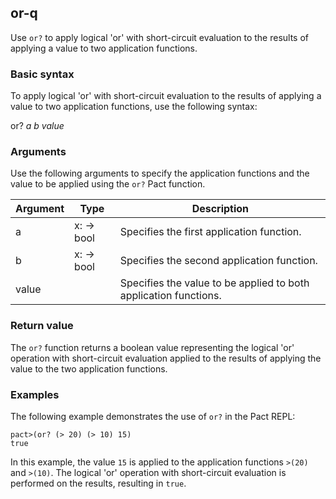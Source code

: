 ## or-q
Use `or?` to apply logical 'or' with short-circuit evaluation to the results of applying a value to two application functions.

### Basic syntax

To apply logical 'or' with short-circuit evaluation to the results of applying a value to two application functions, use the following syntax:

or? *a b value*

### Arguments

Use the following arguments to specify the application functions and the value to be applied using the `or?` Pact function.

| Argument | Type | Description |
| --- | --- | --- |
| a | x:<r> -> bool | Specifies the first application function. |
| b | x:<r> -> bool | Specifies the second application function. |
| value | <r> | Specifies the value to be applied to both application functions. |

### Return value

The `or?` function returns a boolean value representing the logical 'or' operation with short-circuit evaluation applied to the results of applying the value to the two application functions.

### Examples

The following example demonstrates the use of `or?` in the Pact REPL:

```pact
pact>(or? (> 20) (> 10) 15)
true
```

In this example, the value `15` is applied to the application functions `>(20)` and `>(10)`. The logical 'or' operation with short-circuit evaluation is performed on the results, resulting in `true`.
